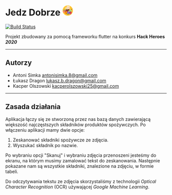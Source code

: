 # Jedz Dobrze <img src="./assets/icon/icon.png" width="32">


[![Build Status](https://travis-ci.com/Skelebot/hackaton.svg?token=jVjt5dHumaDUboMqZmdt&branch=master)](https://travis-ci.com/Skelebot/hackaton)


Projekt zbudowany za pomocą frameworku flutter
na konkurs **Hack Heroes *2020***

---

## Autorzy

* Antoni Simka <antonisimka.8@gmail.com>
* Łukasz Dragon <lukasz.b.dragon@gmail.com>
* Kacper Olszowski <kacperolszowski25@gmail.com>

---

## Zasada działania

Aplikacja łączy się ze stworzoną przez nas bazą danych
zawierającą większość najczęstszych składników produktów
spożywczych. Po włączeniu aplikacji mamy dwie opcje:

1. Zeskanować składniki spożywcze ze zdjęcia.
2. Wyszukać składnik po nazwie.

Po wybraniu opcji "Skanuj" i wybraniu zdjęcia przenoszeni
jesteśmy do ekranu, na którym musimy zamalować tekst do
zeskanowania. Następnie pokazane nam są wszystkie składniki,
znalezione na zdjęciu, w formie tabeli.

Do odczytywania tekstu ze zdjęcia skorzystaliśmy z technologii
*Optical Character Recognition* (OCR) używającej
*Google Machine Learning*.
